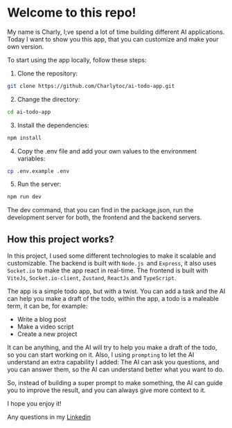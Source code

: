 # Welcome to this repo!
My name is Charly, I;ve spend a lot of time building different AI applications. Today I want to show you this app, that you can customize and make your own version.

To start using the app locally, follow these steps:
1. Clone the repository:
```bash
git clone https://github.com/Charlytoc/ai-todo-app.git
```

2. Change the directory:
```bash
cd ai-todo-app
```

3. Install the dependencies:
```bash
npm install
```
4. Copy the .env file and add your own values to the environment variables:
```bash
cp .env.example .env
```

5. Run the server:
```bash
npm run dev 
```
The dev command, that you can find in the package.json, run the development server for both, the frontend and the backend servers.


## How this project works?
In this project, I used some different technologies to make it scalable and customizable. The backend is built with `Node.js `and `Express`, it also uses `Socket.io` to make the app react in real-time. The frontend is built with `ViteJs`, `Socket.io-client`, `Zustand`, `ReactJs` and `TypeScript`.

The app is a simple todo app, but with a twist. You can add a task and the AI can help you make a draft of the todo, within the app, a todo is a maleable term, it can be, for example:

* Write a blog post
* Make a video script
* Create a new project

It can be anything, and the AI will try to help you make a draft of the todo, so you can start working on it. Also, I using `prompting` to let the AI understand an extra capability I added: The AI can ask you questions, and you can answer them, so the AI can understand better what you want to do.

So, instead of building a super prompt to make something, the AI can guide you to improve the result, and you can always give more context to it.

I hope you enjoy it!

Any questions in my [Linkedin](https://www.linkedin.com/in/charlytoc/)